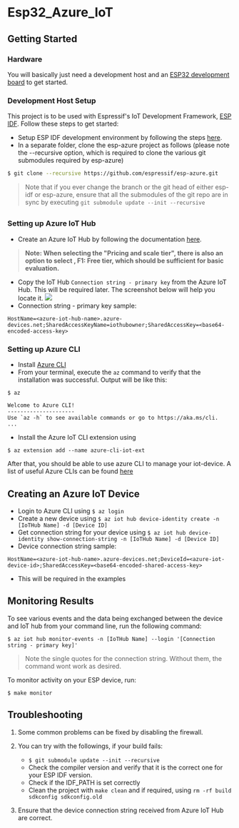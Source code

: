 # Esp32_Azure_IoT

## Getting Started

<a name="get-started"></a>

### Hardware

You will basically just need a development host and an [ESP32 development board](https://www.espressif.com/en/products/hardware/development-boards) to get started.

### Development Host Setup

This project is to be used with Espressif's IoT Development Framework, [ESP IDF](https://github.com/espressif/esp-idf). Follow these steps to get started:

- Setup ESP IDF development environment by following the steps [here](https://docs.espressif.com/projects/esp-idf/en/latest/get-started/index.html).
- In a separate folder, clone the esp-azure project as follows (please note the --recursive option, which is required to clone the various git submodules required by esp-azure)

``` bash
$ git clone --recursive https://github.com/espressif/esp-azure.git
```

> Note that if you ever change the branch or the git head of either esp-idf or esp-azure, ensure that all the submodules of the git repo are in sync by executing `git submodule update --init --recursive`

##

### Setting up Azure IoT Hub

- Create an Azure IoT Hub by following the documentation [here](https://docs.microsoft.com/en-us/azure/iot-hub/iot-hub-create-through-portal).

> **Note: When selecting the "Pricing and scale tier", there is also an option to select , F1: Free tier, which should be sufficient for basic evaluation.**

- Copy the IoT Hub `Connection string - primary key` from the Azure IoT Hub. This will be required later. The screenshot below will help you locate it.
![](doc/_static/connection_string.png)
- Connection string - primary key sample:

```
HostName=<azure-iot-hub-name>.azure-devices.net;SharedAccessKeyName=iothubowner;SharedAccessKey=<base64-encoded-access-key>
```

### Setting up Azure CLI

- Install [Azure CLI](https://docs.microsoft.com/en-us/cli/azure/install-azure-cli?view=azure-cli-latest)
- From your terminal, execute the `az` command to verify that the installation was successful. Output will be like this:

```
$ az

Welcome to Azure CLI!
---------------------
Use `az -h` to see available commands or go to https://aka.ms/cli.
...
```

- Install the Azure IoT CLI extension using

`$ az extension add --name azure-cli-iot-ext`

After that, you should be able to use azure CLI to manage your iot-device. A list of useful Azure CLIs can be found [here](doc/azure_cli_iot_hub.md) 

## Creating an Azure IoT Device

<a name="create-device"></a>

- Login to Azure CLI using `$ az login`
- Create a new device using `$ az iot hub device-identity create -n [IoTHub Name] -d [Device ID]`
- Get connection string for your device using `$ az iot hub device-identity show-connection-string -n [IoTHub Name] -d [Device ID]`
- Device connection string sample:

```
HostName=<azure-iot-hub-name>.azure-devices.net;DeviceId=<azure-iot-device-id>;SharedAccessKey=<base64-encoded-shared-access-key>
```

- This will be required in the examples



## Monitoring Results

<a name="monitoring"></a>

To see various events and the data being exchanged between the device and IoT hub from your command line, run the following command:

 `$ az iot hub monitor-events -n [IoTHub Name] --login '[Connection string - primary key]'`
 
 > Note the single quotes for the connection string. Without them, the command wont work as desired.
 
To monitor activity on your ESP device, run:

 `$ make monitor`

## Troubleshooting
<a name="troubleshooting"></a>

1. Some common problems can be fixed by disabling the firewall.

2. You can try with the followings, if your build fails:
	- `$ git submodule update --init --recursive`
	- Check the compiler version and verify that it is the correct one for your ESP IDF version.
	- Check if the IDF_PATH is set correctly
	- Clean the project with `make clean` and if required, using `rm -rf build sdkconfig sdkconfig.old`
	
3. Ensure that the device connection string received from Azure IoT Hub are correct.
